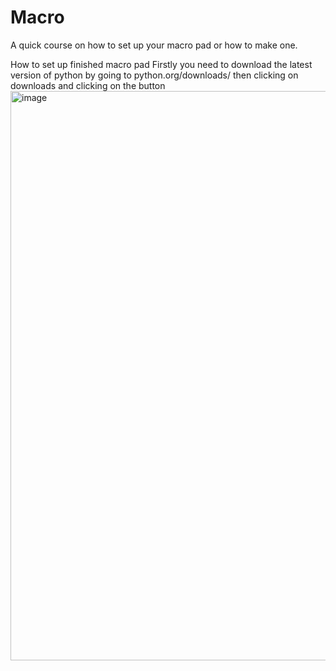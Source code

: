 # Macro
A quick course on how to set up your macro pad or how to make one.

How to set up finished macro pad 
Firstly you need to download the latest version of python by going to python.org/downloads/
then clicking on downloads and clicking on the button 
<img width="1919" height="911" alt="image" src="https://github.com/user-attachments/assets/d22e5af6-eae4-414c-9c45-a5f9aebfa8f0" />



